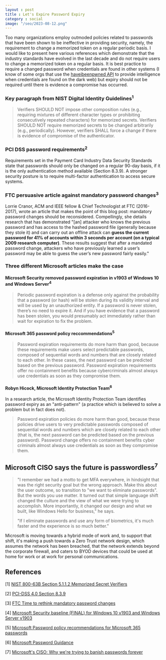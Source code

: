```yaml
---
layout : post
title : Let's Expire Password Expiry
category : social
image: "/seo/2023-08-12.png"
---
```


Too many organizations employ outmoded policies related to passwords that have been shown to be ineffective in providing security, namely, the requirement to change a memorized token on a regular periodic basis. I would like to present here various references which demonstrate that the industry standards have evolved in the last decade and do not require users to change a memorized token on a regular basis. It is best practice to require a changed password when credentials are found in other systems (I know of some orgs that use the [haveibeenpwned API](https://haveibeenpwned.com/API/v3) to provide intelligence when credentials are found on the dark web) but expiry should not be required until there is evidence a compromise has occurred.

### Key paragraph from NIST Digital Identity Guidelines<sup>1</sup>

> Verifiers SHOULD NOT impose other composition rules (e.g., requiring mixtures of different character types or prohibiting consecutively repeated characters) for memorized secrets. Verifiers SHOULD NOT require memorized secrets to be changed arbitrarily (e.g., periodically). However, verifiers SHALL force a change if there is evidence of compromise of the authenticator.

### PCI DSS password requirements<sup>2</sup>

Requirements set in the Payment Card Industry Data Security Standards state that passwords should only be changed on a regular 90-day basis, if it is the only authentication method available (Section 8.3.9). A stronger security posture is to require multi-factor authentication to access secure systems.

### FTC persuasive article against mandatory password changes<sup>3</sup>

Lorrie Cranor, ACM and IEEE fellow & Chief Technologist at FTC (2016-2017), wrote an article that makes the point of this blog post: mandatory password changes should be reconsidered. Compellingly, she details research that has demonstrated "[an] attacker who knows the previous password and has access to the hashed password file (generally because they stole it) and can carry out an offline attack can **guess the current password for 41% of accounts within 3 seconds per account (on a typical 2009 research computer)**. These results suggest that after a mandated password change, attackers who have previously learned a user’s password may be able to guess the user’s new password fairly easily."

### Three different Microsoft articles make the case

#### Microsoft Security removed password expiration in v1903 of Windows 10 and Windows Server<sup>4</sup>

> Periodic password expiration is a defense only against the probability that a password (or hash) will be stolen during its validity interval and will be used by an unauthorized entity. If a password is never stolen, there’s no need to expire it. And if you have evidence that a password has been stolen, you would presumably act immediately rather than wait for expiration to fix the problem.

#### Microsoft 365 password policy reccommendations<sup>5</sup>

> Password expiration requirements do more harm than good, because these requirements make users select predictable passwords, composed of sequential words and numbers that are closely related to each other. In these cases, the next password can be predicted based on the previous password. Password expiration requirements offer no containment benefits because cybercriminals almost always use credentials as soon as they compromise them.

#### Robyn Hicock, Microsoft Identity Protection Team<sup>6</sup>

In a research article, the Microsoft Identity Protection Team identifies password expiry as an "anti-pattern" (a practice which is believed to solve a problem but in fact does not).

> Password expiration policies do more harm than good, because these policies drive users to very predictable passwords composed of sequential words and numbers which are closely related to each other (that is, the next password can be predicted based on the previous password). Password change offers no containment benefits cyber criminals almost always use credentials as soon as they compromise them.

## Microsoft CISO says the future is passwordless<sup>7</sup>

> "I remember we had a motto to get MFA everywhere, in hindsight that was the right security goal but the wrong approach. Make this about the user outcome, so transition to "we want to eliminate passwords". But the words you use matter. It turned out that simple language shift changed the culture and the view of what we were trying to accomplish. More importantly, it changed our design and what we built, like Windows Hello for business," he says.
>
> "If I eliminate passwords and use any form of biometrics, it's much faster and the experience is so much better."

Microsoft is moving towards a hybrid mode of work and, to support that shift, it's making a push towards a Zero Trust network design, which assumes the network has been breached, that the network extends beyond the corporate firewall, and caters to BYOD devices that could be used at home for work or at work for personal communications. 

## References

[1] [NIST 800-63B Section 5.1.1.2 Memorized Secret Verifiers][NIST]

[NIST]:https://pages.nist.gov/800-63-3/sp800-63b.html#sec5

[2] [PCI-DSS 4.0 Section 8.3.9][PCIDSS]

[PCIDSS]:https://listings.pcisecuritystandards.org/documents/PCI-DSS-v4-0-SAQ-A.pdf 

[3] [FTC Time to rethink mandatory password changes][FTC]

[FTC]:https://www.ftc.gov/policy/advocacy-research/tech-at-ftc/2016/03/time-rethink-mandatory-password-changes 

[4] [Microsoft Security baseline (FINAL) for Windows 10 v1903 and Windows Server v1903][msoft-secguide]

[msoft-secguide]:https://learn.microsoft.com/en-us/archive/blogs/secguide/security-baseline-final-for-windows-10-v1903-and-windows-server-v1903

[5] [Microsoft Password policy recommendations for Microsoft 365 passwords][m365]

[m365]:https://learn.microsoft.com/en-us/microsoft-365/admin/misc/password-policy-recommendations?view=o365-worldwide#password-expiration-requirements-for-users

[6] [Microsoft Password Guidance][msoftpwd]

[msoftpwd]:https://www.microsoft.com/en-us/research/wp-content/uploads/2016/06/Microsoft_Password_Guidance-1.pdf

[7] [Microsoft's CISO: Why we're trying to banish passwords forever][msoftciso]

[msoftciso]:https://www.zdnet.com/article/microsofts-ciso-why-were-trying-to-banish-passwords-forever/